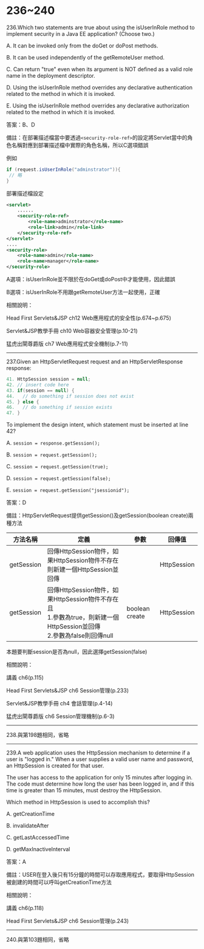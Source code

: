 236~240
========================

236.Which two statements are true about using the isUserInRole method to implement security in a Java EE application? (Choose two.)

A.   It can be invoked only from the doGet or doPost methods. 

B.   It can be used independently of the getRemoteUser method. 

C.   Can return "true" even when its argument is NOT defined as a valid role name in the deployment descriptor. 

D.   Using the isUserInRole method overrides any declarative authentication related to the method in which it is invoked. 

E.   Using the isUserInRole method overrides any declarative authorization related to the method in which it is invoked.

<!--sec data-title="解析" data-id="section236_2" data-collapse=true ces-->
答案：B、D

備註：在部署描述檔當中要透過`<security-role-ref>`的設定將Servlet當中的角色名稱對應到部署描述檔中實際的角色名稱，所以C選項錯誤

例如

```java
if (request.isUserInRole("adminstrator")){
 // 略
}
```

部署描述檔設定

```xml
<servlet>
	......
	<security-role-ref>
		<role-name>adminstrator</role-name>
		<role-link>admin</role-link>
	</security-role-ref>
</servlet>
....
<security-role>
	<role-name>admin</role-name>
	<role-name>manager</role-name>
</security-role>
```

A選項：isUserInRole並不限於在doGet或doPost中才能使用，因此錯誤

B選項：isUserInRole不用跟getRemoteUser方法一起使用，正確

相關說明：

Head First Servlets&JSP ch12 Web應用程式的安全性(p.674~p.675)

Servlet&JSP教學手冊 ch10 Web容器安全管理(p.10-21)

猛虎出閘尊爵版 ch7 Web應用程式安全機制(p.7-11)
<!--endsec-->

---
237.Given an HttpServletRequest request and an HttpServletResponse response: 

```java
41. HttpSession session = null; 
42. // insert code here 
43. if(session == null) { 
44.   // do something if session does not exist 
45. } else { 
46.   // do something if session exists 
47. } 
```

To implement the design intent, which statement must be inserted at line 42?

A.   `session = response.getSession(); `

B.   `session = request.getSession();` 

C.   `session = request.getSession(true);` 

D.   `session = request.getSession(false); `

E.   `session = request.getSession("jsessionid");`

<!--sec data-title="解析" data-id="section237_2" data-collapse=true ces-->
答案：D

備註：HttpServletRequest提供getSession()及getSession(boolean create)兩種方法

| 方法名稱 | 定義 |  參數 |  回傳值 |
| ----- | ----- | ----- | ----- |
|getSession|回傳HttpSession物件，如果HttpSession物件不存在則新建一個HttpSession並回傳||HttpSession|
|getSession|回傳HttpSession物件，如果HttpSession物件不存在且<br>1.參數為true，則新建一個HttpSession並回傳<br>2.參數為false則回傳null|boolean create|HttpSession|

本題要判斷session是否為null，因此選擇getSession(false)

相關說明：

講義 ch6(p.115)

Head First Servlets&JSP ch6 Session管理(p.233)

Servlet&JSP教學手冊 ch4 會話管理(p.4-14)

猛虎出閘尊爵版 ch6 Session管理機制(p.6-3)
<!--endsec-->

---
238.與第198題相同，省略

---
239.A web application uses the HttpSession mechanism to determine if a user is "logged in." When a user supplies a valid user name and password, an HttpSession is created for that user. 

The user has access to the application for only 15 minutes after logging in. The code must determine how long the user has been logged in, and if this time is greater than 15 minutes, must destroy the HttpSession. 

Which method in HttpSession is used to accomplish this?

A.   getCreationTime 

B.   invalidateAfter 

C.   getLastAccessedTime 

D.   getMaxInactiveInterval

<!--sec data-title="解析" data-id="section239_2" data-collapse=true ces-->
答案：A

備註：USER在登入後只有15分鐘的時間可以存取應用程式，要取得HttpSession被創建的時間可以呼叫getCreationTime方法

相關說明：

講義 ch6(p.118)

Head First Servlets&JSP ch6 Session管理(p.243)
<!--endsec-->

---
240.與第103題相同，省略

